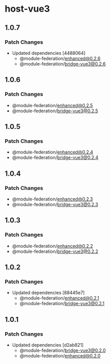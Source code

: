 # host-vue3

## 1.0.7

### Patch Changes

- Updated dependencies [4488064]
  - @module-federation/enhanced@0.2.6
  - @module-federation/bridge-vue3@0.2.6

## 1.0.6

### Patch Changes

- @module-federation/enhanced@0.2.5
- @module-federation/bridge-vue3@0.2.5

## 1.0.5

### Patch Changes

- @module-federation/enhanced@0.2.4
- @module-federation/bridge-vue3@0.2.4

## 1.0.4

### Patch Changes

- @module-federation/enhanced@0.2.3
- @module-federation/bridge-vue3@0.2.3

## 1.0.3

### Patch Changes

- @module-federation/enhanced@0.2.2
- @module-federation/bridge-vue3@0.2.2

## 1.0.2

### Patch Changes

- Updated dependencies [88445e7]
  - @module-federation/enhanced@0.2.1
  - @module-federation/bridge-vue3@0.2.1

## 1.0.1

### Patch Changes

- Updated dependencies [d2ab821]
  - @module-federation/bridge-vue3@0.2.0
  - @module-federation/enhanced@0.2.0

